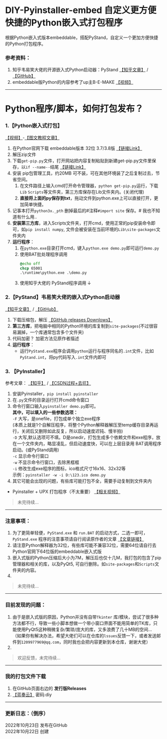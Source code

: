 # DIY-Pyinstaller-embed 自定义更方便快捷的Python嵌入式打包程序  
根据Python嵌入式版本embeddable，搭配PyStand，自定义一个更加方便快捷的Python打包程序。

### 参考资料：
1. 知乎韦易笑大佬的开源嵌入式Python启动器：PyStand  [【知乎文章】](https://www.zhihu.com/question/48776632/answer/2336654649) / [【GitHub】](https://github.com/skywind3000/PyStand)  
2. embeddable版Python的内容参考了up主B-E-MAKE [【视频】](https://www.bilibili.com/video/BV1684y1z7Nj)

---
# Python程序/脚本，如何打包发布？
### **1.【Python嵌入式打包】**  
[【视频】](https://www.bilibili.com/video/BV1684y1z7Nj)-[【图文教程文章】](https://www.cnblogs.com/BEMAKE/p/16806999.html)  
1. 在Python官网下载 embeddable版本 32位 3.7/3.8版 [【链接Link】](https://www.python.org/downloads/windows/)
2. 解压zip文件
3. 下载`get-pip.py`文件，打开网站把内容复制粘贴到新建get-pip.py文件里保存，以`if --name--`结尾  [【链接Link】](https://bootstrap.pypa.io/get-pip.py)
4. 安装 pip包管理工具，约20MB 可不装，可在其他环境装了之后复制过去，节省空间。  
    1. 在文件路径上输入cmd打开命令管理器，`python get-pip.py`运行，下载`Lib` `Scripts`等文件夹，第三方库保存在Lib文件夹内。(关闭代理)
    2. **直接将上面的py保存到txt**，拖动文件到python.exe上可以直接打开，更加简单快捷。  
5. 记事本打开`python3x._pth` 删掉最后的#注释`#import site` 保存。# 我也不知道有什么用..  
6. **安装第三方库**，进入Scripts文件夹，打开cmd，使用正常的pip安装命令即可，如`pip install numpy`, 文件会被安装在当前环境的`Lib\site-packages`文件夹内
7. **运行程序**：
   1. 在`python.exe`目录打开cmd，键入`python.exe demo.py`即可运行`demo.py`
   2. 使用BAT批处理程序调用
        ```bat
        @echo off
        chcp 65001
        .\runtime\python.exe .\demo.py
        ```
   3. 使用知乎大佬的 PyStand程序调用 ↓ 


### **2.【PyStand】韦易笑大佬的嵌入式Python启动器**
[【知乎文章】](https://www.zhihu.com/question/48776632/answer/2336654649) / [【GitHub】](https://github.com/skywind3000/PyStand)  
1. 下载压缩包，解压 [【GitHub releases Downlows】](https://github.com/skywind3000/PyStand/releases)
2. **第三方库**，把电脑中相同的Python环境的库复制到`site-packages`(不过很容易漏掉，一个库通常包含多个文件夹)
3. 代码加密？ 加密方法见原作者描述
4. **运行程序**：
   - 运行`PyStand.exe`程序会调用`python`运行与程序同名的`.int`文件，比如`PyStand.int`，将py代码写入`.int`文件内即可
### 3. 【PyInstaller】
参考文章： [【知乎】](https://zhuanlan.zhihu.com/p/470301078) / [【CSDN过程+去坑】](https://blog.csdn.net/hdudb/article/details/122055537)  
1. 安装Pyinstaller，`pip install pyinstaller`
2. 在`.py`文件的目录运行打开cmd命令窗口
3. 命令行窗口输入`pyinstaller demo.py`即可。  
**其中，可以填入的一些参数选项：**  
`-F` 大写，是onefile，打包成单个独立exe程序  
(本质上就是1个自解压程序，将整个Python解释器解压至temp缓存目录再运行，关闭后又删除如此反复，所以启动速度迟钝、慢半拍)  
`-D` 大写,默认选项可不填。D是onedir，打包生成多个依赖文件和exe程序，放在一个文件夹内，略显凌乱，但启动速度快，可以在上层目录用 BAT调用程序启动。(或PyStand调用)  
`-c` 显示命令行窗口  
`-w` 不显示命令行窗口，去除黑框框  
`-i` 修改生成exe程序的图标，ico格式尺寸16x16、32x32等  
示例：`pyinstaller -w -i D:\123.ico demo.py`  
4. 其它可能会出现的问题，有些库可能打包不全，需要手动复制到文件夹内  
- Pyinstaller + UPX 打包程序（不太重要） [【相关视频】](https://www.bilibili.com/video/BV1j341137De/)

> 未完待续...

---

### 注意事项：
1. 为了更简单轻便，`PyStand.exe` 和 `run.BAT` 的启动方式，二选一即可，`PyStand.exe` 程序的注意事项请自行阅读原作者的文章 [【文章链接】](https://www.zhihu.com/question/48776632/answer/2336654649)  
2. 请注意Python解释器为32位，有些库可能不兼容32位，需要64位请自行去Python官网下64位版的embeddable嵌入式版  
3. 嵌入式版的Python压缩后大小为7M，解压后也仅十几M，我打包的包含了pip管理器和相关的库，以及PyQt5, 可自行删除。如`site-packages`和`Scripts`文件夹的内容。  
4.


> 未完待续...

---
### 目前发现的问题：
1. 由于是嵌入式版的原因，Python并没有自带`Tkinter` 库/模块，尝试了很多种方法都不行，导致一些小脚本想做一个带小窗口界面不能用简单的TK库，只能使用PyQt5这种稍微复杂/繁琐/庞大的库，又多浪费了几十MB的空间...  
（如果你有解决办法，希望大佬们可以在仓库的`lssues`反馈一下，或者发送邮件到`1209977969@qq.com`，同时我也会把内容更新到本仓库，谢谢大佬）  
2. 

> 欢迎反馈，未完待续...


---
### 我的打包文件下载
1. 在GitHub页面右边的 **发行版Releases**  
2. [【蓝奏云】](https://wwt.lanzoue.com/iE2XZ0eeqexc) 密码:diy  


---

### 更新日志：（倒序）  
2022年10月23日 发布在GitHub  
2022年10月22日 创建  




